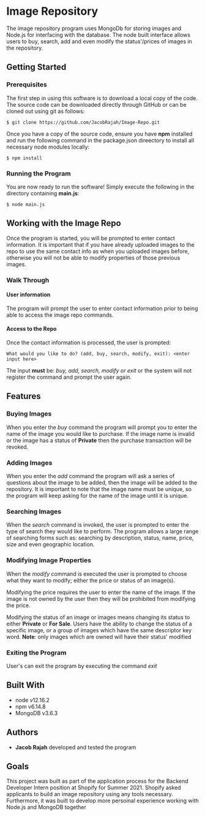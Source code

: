 # Image Repository

The image repository program uses MongoDb for storing images and Node.js for interfacing with the database. The node built interface allows users to buy, search, add and even modify the status'/prices of images in the repository.

## Getting Started

### Prerequisites

The first step in using this software is to download a local copy of the code. The source code can be downloaded directly through GitHub or can be cloned out using git as follows:

```
$ git clone https://github.com/JacobRajah/Image-Repo.git
```

Once you have a copy of the source code, ensure you have **npm** installed and run the following command in the package.json direectory to install all necessary node modules locally:

```
$ npm install
```

### Running the Program

You are now ready to run the software! Simply execute the following in the directory containing **main.js**:

```
$ node main.js
```

## Working with the Image Repo

Once the program is started, you will be prompted to enter contact information. It is important that if you have already uploaded images to the repo to use the same contact info as when you uploaded images before, otherwise you will not be able to modify properties of those previous images. 

### Walk Through

#### User information

The program will prompt the user to enter contact information prior to being able to access the image repo commands.

#### Access to the Repo

Once the contact information is processed, the user is prompted:

```
What would you like to do? (add, buy, search, modify, exit): <enter input here>
```

The input **must** be: *buy, add, search, modify or exit* or the system will not register the command and prompt the user again. 

## Features

### Buying Images

When you enter the *buy* command the program will prompt you to enter the name of the image you would like to purchase. If the image name is invalid or the image has a status of **Private** then the purchase transaction will be revoked.

### Adding Images

When you enter the *add* command the program will ask a series of questions about the image to be added, then the image will be added to the repository. It is important to note that the image name must be unique, so the program will keep asking for the name of the image until it is unique.

### Searching Images

When the *search* command is invoked, the user is prompted to enter the type of search they would like to perform. The program allows a large range of searching forms such as: searching by description, status, name, price, size and even geographic location. 

### Modifying Image Properties

When the *modify* command is executed the user is prompted to choose what they want to modify; either the price or status of an image(s). 

Modifying the price requires the user to enter the name of the image. If the image is not owned by the user then they will be prohibited from modifying the price. 

Modifying the status of an image or images means changing its status to either **Private** or **For Sale**. Users have the ability to change the status of a specific image, or a group of images which have the same descriptor key word. **Note**: only images which are owned will have their status' modified

### Exiting the Program

User's can exit the program by executing the command *exit* 

## Built With

* node v12.16.2
* npm v6.14.8
* MongoDB v3.6.3

## Authors

* **Jacob Rajah** developed and tested the program

## Goals

This project was built as part of the application process for the Backend Developer Intern position at Shopify for Summer 2021. Shopify asked applicants to build an image repository using any tools necessary. Furthermore, it was built to develop more persoinal experience working with Node.js and MongoDB together




